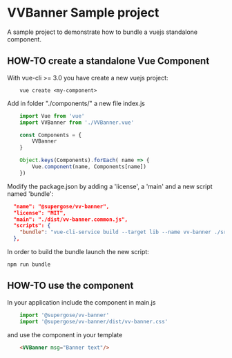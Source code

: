 # VVBanner Sample project

A sample project to demonstrate how to bundle a vuejs standalone component.

## HOW-TO create a standalone Vue Component

With vue-cli >= 3.0 you have create a new vuejs project:
```
    vue create <my-component>
```

Add in folder "./components/" a new file index.js
```javascript
    import Vue from 'vue'
    import VVBanner from './VVBanner.vue'

    const Components = {
        VVBanner
    }

    Object.keys(Components).forEach( name => {
        Vue.component(name, Components[name])
    })
```

Modify the package.json by adding a 'license', a 'main' and a new script named 'bundle':
```json
  "name": "@supergose/vv-banner",
  "license": "MIT",
  "main": "./dist/vv-banner.common.js",
  "scripts": {
    "bundle": "vue-cli-service build --target lib --name vv-banner ./src/components/index.js",
  },
```

In order to build the bundle launch the new script:
```
npm run bundle
```

## HOW-TO use the component
In your application include the component in main.js
```javascript
    import '@supergose/vv-banner'
    import '@supergose/vv-banner/dist/vv-banner.css'
```
and use the component in your template

```html
    <VVBanner msg="Banner text"/>
```